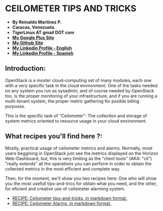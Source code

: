 # CEILOMETER TIPS AND TRICKS

- **By Reinaldo Martínez P.**
- **Caracas, Venezuela.**
- **TigerLinux AT gmail DOT com**
- **[My Google Plus Site](https://plus.google.com/+ReinaldoMartinez)**
- **[My Github Site](https://github.com/tigerlinux)**
- **[My Linkedin Profile - English](https://ve.linkedin.com/in/tigerlinux/en)**
- **[My Linkedin Profile - Spanish](https://ve.linkedin.com/in/tigerlinux/es)**


## Introduction:

OpenStack is a moster cloud-computing set of many modules, each one with a very specific task in the cloud environment. One of the tasks needed on any system you run as sysadmin, and of course needed by OpenStack too, is the proper monitoring of your infrastructure, and if you are running a multi-tenant system, the proper metric gathering for posible billing purposes. 

This is the specific task of "Ceilometer": The collection and storage of system metrics oriented to resource usage in your cloud environment.


## What recipes you'll find here ?:

Mostly, practical usage of ceilometer metrics and alarms. Normally, most users beggining in OpenStack just see the metrics displayed on the Horizon Web-Dashboard, but, this is very limiting as the "client tools" (AKA: "cli") "really extends" all the operations you can perform in order to obtain the collected metrics in the most efficient and complete way.

Then, for the moment, we'll show you two recipes here: One who will show you the most usefull tips-and-trics for obtain what you need, and the other, for eficient and creative use of ceilometer alarming system.

* [RECIPE: Ceilometer tips-and-tricks, in markdown format.](https://github.com/tigerlinux/tigerlinux.github.io/blob/master/recipes/openstack/ceilometer-tips-and-tricks/RECIPE-ceilometer-tips-and-tricks.md "Ceilometer Tips-and-Trics Recipe")
* [RECIPE: Ceilometer Alarms, in markdown format.](https://github.com/tigerlinux/tigerlinux.github.io/blob/master/recipes/openstack/ceilometer-tips-and-tricks/RECIPE-ceilometer-alarms.md "Ceilometer Alarms - A practical Example")
